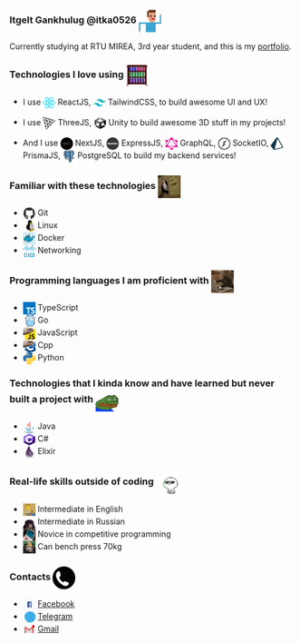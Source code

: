 ### Itgelt Gankhulug @itka0526 <img align="center" src="https://github.com/itka0526/itka0526/blob/main/programmer.gif" width="40" height="40"/>

Currently studying at RTU MIREA, 3rd year student, and this is my [portfolio](https://itka0526.github.io/portfolio/).

### Technologies I love using <img align="center" src="https://github.com/itka0526/itka0526/blob/main/bookcase.gif" width="40" height="40"/>

-   I use <img align="center" src="https://github.com/itka0526/itka0526/blob/main/react.png" width="22" height="22"/> ReactJS, <img align="center" src="https://github.com/itka0526/itka0526/blob/main/tailwindcss.png" width="22" height="22"/> TailwindCSS, to build awesome UI and UX!

-   I use <img align="center" src="https://github.com/itka0526/itka0526/blob/main/threejs.png" width="22" height="22"/> ThreeJS, <img align="center" src="https://github.com/itka0526/itka0526/blob/main/unity.png" width="22" height="22"/> Unity to build awesome 3D stuff in my projects!

-   And I use <img align="center" src="https://github.com/itka0526/itka0526/blob/main/nextjs.png" width="22" height="22"/> NextJS, <img align="center" src="https://github.com/itka0526/itka0526/blob/main/express.png" width="22" height="22"/> ExpressJS, <img align="center" src="https://github.com/itka0526/itka0526/blob/main/graphql.png" width="22" height="22"/> GraphQL, <img align="center" src="https://github.com/itka0526/itka0526/blob/main/socket-io.png" width="22" height="22"/> SocketIO, <img align="center" src="https://github.com/itka0526/itka0526/blob/main/prisma.png" width="22" height="22"/> PrismaJS, <img align="center" src="https://github.com/itka0526/itka0526/blob/main/postgresql.png" width="22" height="22"/> PostgreSQL to build my backend services!

### Familiar with these technologies <img align="center" src="https://github.com/itka0526/itka0526/blob/main/know.gif" width="40" height="40"/>

-   <img align="center" src="https://github.com/itka0526/itka0526/blob/main/git.gif" width="22" height="22"> Git
-   <img align="center" src="https://github.com/itka0526/itka0526/blob/main/linux.gif" width="22" height="22"> Linux
-   <img align="center" src="https://github.com/itka0526/itka0526/blob/main/docker.gif" width="22" height="22"> Docker
-   <img align="center" src="https://github.com/itka0526/itka0526/blob/main/cisco.png" width="22" height="22"> Networking

### Programming languages I am proficient with <img align="center" src="https://github.com/itka0526/itka0526/blob/main/coding.gif" width="40" height="40"/>

-   <img align="center" src="https://github.com/itka0526/itka0526/blob/main/typescript.png" width="22" height="22"> TypeScript
-   <img align="center" src="https://github.com/itka0526/itka0526/blob/main/go.gif" width="22" height="22"> Go
-   <img align="center" src="https://github.com/itka0526/itka0526/blob/main/javascript.gif" width="22" height="22"> JavaScript
-   <img align="center" src="https://github.com/itka0526/itka0526/blob/main/cpp.gif" width="22" height="22"> Cpp
-   <img align="center" src="https://github.com/itka0526/itka0526/blob/main/python.png" width="22" height="22"> Python

### Technologies that I kinda know and have learned but never built a project with <img align="center" src="https://github.com/itka0526/itka0526/blob/main/kinda.gif" width="40" height="40"/>

-   <img align="center" src="https://github.com/itka0526/itka0526/blob/main/java.png" width="22" height="22"> Java
-   <img align="center" src="https://github.com/itka0526/itka0526/blob/main/csharp.png" width="22" height="22"> C#
-   <img align="center" src="https://github.com/itka0526/itka0526/blob/main/elixir.png" width="22" height="22"> Elixir

### Real-life skills outside of coding <img align="center" src="https://github.com/itka0526/itka0526/blob/main/life.gif" width="40" height="40"/>

-   <img align="center" src="https://github.com/itka0526/itka0526/blob/main/english.gif" width="22" height="22"> Intermediate in English
-   <img align="center" src="https://github.com/itka0526/itka0526/blob/main/russian.gif" width="22" height="22"> Intermediate in Russian
-   <img align="center" src="https://github.com/itka0526/itka0526/blob/main/cp.gif" width="22" height="22"> Novice in competitive programming
-   <img align="center" src="https://github.com/itka0526/itka0526/blob/main/bench.gif" width="22" height="22"> Can bench press 70kg

### Contacts <img align="center" src="https://github.com/itka0526/itka0526/blob/main/call.gif" width="40" height="40"/>

-   <img align="center" src="https://github.com/itka0526/itka0526/blob/main/fb.gif" width="22" height="22"> [Facebook](https://www.facebook.com/itgeltultra/)
-   <img align="center" src="https://github.com/itka0526/itka0526/blob/main/tg.gif" width="22" height="22"> [Telegram](https://t.me/itka0526)
-   <img align="center" src="https://github.com/itka0526/itka0526/blob/main/email.gif" width="22" height="22"> [Gmail](mailto:itka0526@gmail.com)
